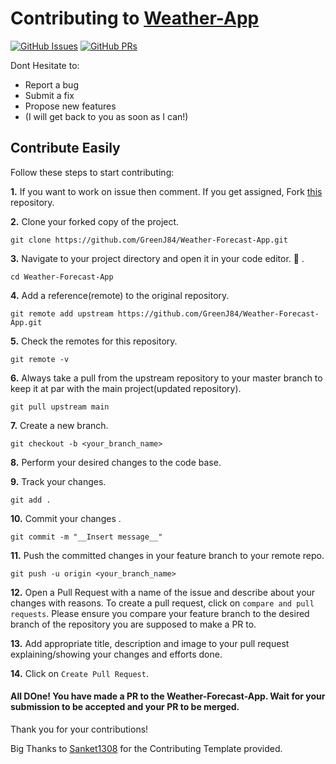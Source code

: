 # Contributing to [Weather-App](https://github.com/GreenJ84/Weather-Forecast-App)

[![GitHub Issues](https://img.shields.io/github/issues/Sanket1308/Weather-App?style=flat-square&logo=github&color=f00)](https://github.com/GreenJ84/Weather-Forecast-App/issues)
[![GitHub PRs](https://img.shields.io/github/issues-pr/Sanket1308/Weather-App?style=flat-square&color=0A66C2&logo=github)](https://github.com/GreenJ84/Weather-Forecast-App/pulls)

Dont Hesitate to:

- Report a bug
- Submit a fix
- Propose new features
- (I will get back to you as soon as I can!)


## Contribute Easily
Follow these steps to start contributing:
<br>

**1.**  If you want to work on issue then comment. If you get assigned, Fork [this](https://github.com/GreenJ84/Weather-Forecast-App.git) repository.


**2.**  Clone your forked copy of the project.

```
git clone https://github.com/GreenJ84/Weather-Forecast-App.git
```

**3.** Navigate to your project directory and open it in your code editor. :file_folder: .

```
cd Weather-Forecast-App
```

**4.** Add a reference(remote) to the original repository.

```
git remote add upstream https://github.com/GreenJ84/Weather-Forecast-App.git
```

**5.** Check the remotes for this repository.

```
git remote -v
```

**6.** Always take a pull from the upstream repository to your master branch to keep it at par with the main project(updated repository).

```
git pull upstream main
```

**7.** Create a new branch.

```
git checkout -b <your_branch_name>
```

**8.** Perform your desired changes to the code base.


**9.** Track your changes.

```
git add . 
``` 

**10.** Commit your changes .

```
git commit -m "__Insert message__"
```

**11.** Push the committed changes in your feature branch to your remote repo.
```
git push -u origin <your_branch_name>
```



**12.** Open a Pull Request with a name of the issue and describe about your changes with reasons. To create a pull request, click on `compare and pull requests`. Please ensure you compare your feature branch to the desired branch of the repository you are supposed to make a PR to.

**13.** Add appropriate title, description and image to your pull request explaining/showing your changes and efforts done.

**14.** Click on `Create Pull Request`.

#### All DOne! You have made a PR to the Weather-Forecast-App. Wait for your submission to be accepted and your PR to be merged.

Thank you for your contributions!

Big Thanks to [Sanket1308](https://github.com/Sanket1308) for the Contributing Template provided.